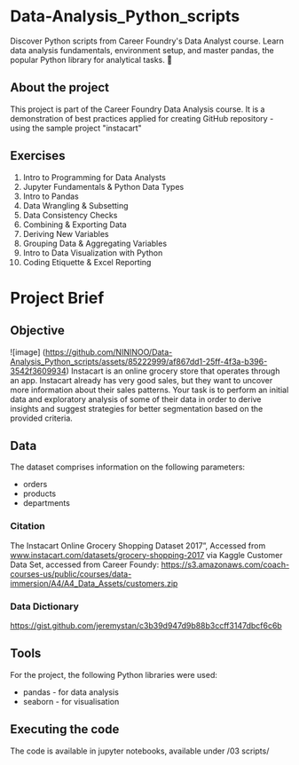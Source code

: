 # Data-Analysis_Python_scripts
Discover Python scripts from Career Foundry's Data Analyst course. Learn data analysis fundamentals, environment setup, and master pandas, the popular Python library for analytical tasks. 🐼

## About the project
This project is part of the Career Foundry Data Analysis course. It is a demonstration of best practices applied for creating GitHub repository - using the sample project "instacart"

## Exercises 
1. Intro to Programming for Data Analysts
2. Jupyter Fundamentals & Python Data Types
3. Intro to Pandas
4. Data Wrangling & Subsetting
5. Data Consistency Checks
6. Combining & Exporting Data
7. Deriving New Variables
8. Grouping Data & Aggregating Variables
9. Intro to Data Visualization with Python
10. Coding Etiquette & Excel Reporting

# Project Brief

## Objective
![image]
(https://github.com/NININOO/Data-Analysis_Python_scripts/assets/85222999/af867dd1-25ff-4f3a-b396-3542f3609934)
Instacart is an online grocery store that operates through an app. Instacart already has very good sales, but they want to uncover more information about their sales patterns. Your task is to perform an initial data and exploratory analysis of some of their data in order to derive insights and suggest strategies for better segmentation based on the provided criteria.

## Data
The dataset comprises information on the following parameters:
- orders
- products
- departments

### Citation
The Instacart Online Grocery Shopping Dataset 2017”, Accessed from www.instacart.com/datasets/grocery-shopping-2017 via Kaggle
Customer Data Set, accessed from Career Foundy: https://s3.amazonaws.com/coach-courses-us/public/courses/data-immersion/A4/A4_Data_Assets/customers.zip

### Data Dictionary
https://gist.github.com/jeremystan/c3b39d947d9b88b3ccff3147dbcf6c6b

## Tools
For the project, the following Python libraries were used:
- pandas - for data analysis
- seaborn - for visualisation
 
## Executing the code
The code is available in jupyter notebooks, available under /03 scripts/
